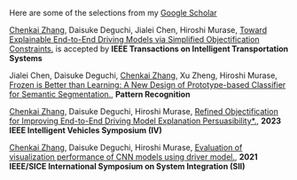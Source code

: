 Here are some of the selections from my [Google Scholar]((https://scholar.google.com/citations?user=kRTymRcAAAAJ&hl=zh-CN))

<u>Chenkai Zhang</u>, Daisuke Deguchi, Jialei Chen, Hiroshi Murase, [Toward Explainable End-to-End Driving Models via Simplified Objectification Constraints.](https://ieeexplore.ieee.org/document/10505932) is accepted by **IEEE Transactions on Intelligent Transportation Systems**

Jialei Chen, Daisuke Deguchi, <u>Chenkai Zhang</u>, Xu Zheng, Hiroshi Murase, [Frozen is Better than Learning: A New Design of Prototype-based Classifier for Semantic Segmentation.](https://doi.org/10.1016/j.patcog.2024.110431), **Pattern Recognition** 

<u>Chenkai Zhang</u>, Daisuke Deguchi, Hiroshi Murase, [Refined Objectification for Improving End-to-End Driving Model Explanation Persuasibility*.](https://ieeexplore.ieee.org/document/10186742), **2023 IEEE Intelligent Vehicles Symposium (IV)**

<u>Chenkai Zhang</u>, Daisuke Deguchi, Hiroshi Murase, [Evaluation of visualization performance of CNN models using driver model.](https://ieeexplore.ieee.org/abstract/document/9382776), **2021 IEEE/SICE International Symposium on System Integration (SII)**
